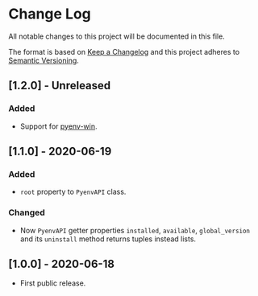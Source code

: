 
# Change Log
All notable changes to this project will be documented in this file.
 
The format is based on [Keep a Changelog](http://keepachangelog.com/)
and this project adheres to [Semantic Versioning](http://semver.org/).

## [1.2.0] - Unreleased

### Added

- Support for [pyenv-win](https://github.com/pyenv-win/pyenv-win).

## [1.1.0] - 2020-06-19
 
### Added

- `root` property to `PyenvAPI` class.

### Changed

- Now `PyenvAPI` getter properties `installed`, `available`, `global_version` and its `uninstall` method returns tuples instead lists.

## [1.0.0] - 2020-06-18
 
- First public release.
